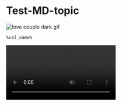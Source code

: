 # Test-MD-topic

<img src="love%20couple%20dark.gif" alt="love couple dark.gif" ignore-vars="true"/>



<var name="val_name" value="{name}" instance="!dcv"/>

<code>%val_name%</code>

<video src="test.mp4"/>

<video src="goLand.mp4"/>

## Title

{style="narrow"}
Vanilla JS
: See section for more details.
